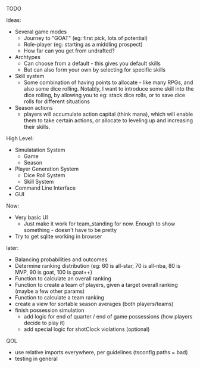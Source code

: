 TODO


Ideas:
- Several game modes
  - Journey to "GOAT" (eg: first pick, lots of potential)
  - Role-player (eg: starting as a middling prospect)
  - How far can you get from undrafted?
- Archtypes
  - Can choose from a default - this gives you default skills
  - But can also form your own by selecting for specific skills
- Skill system
  - Some combination of having points to allocate - like many RPGs, and
    also some dice rolling. Notably, I want to introduce some skill into
    the dice rolling, by allowing you to eg: stack dice rolls, or to
    save dice rolls for different situations
- Season actions
  - players will accumulate action capital (think mana), which will enable them
    to take certain actions, or allocate to leveling up and increasing their skills.

High Level:
- Simulatation System
  - Game
  - Season
- Player Generation System
  - Dice Roll System
  - Skill System
- Command Line Interface
- GUI

Now:
- Very basic UI
  - Just make it work for team_standing for now. Enough to show something - doesn't have to be pretty
- Try to get sqlite working in browser

later:
- Balancing probabilities and outcomes
- Determine ranking distribution (eg: 60 is all-star, 70 is all-nba, 80 is MVP, 90 is goat, 100 is goat++)
- Function to calculate an overall ranking
- Function to create a team of players, given a target overall ranking (maybe a few other params)
- Function to calculate a team ranking
- create a view for sortable season averages (both players/teams)
- finish possession simulation
  - add logic for end of quarter / end of game possessions (how players decide to play it) 
  - add special logic for shotClock violations (optional)

QOL
- use relative imports everywhere, per guidelines (tsconfig paths = bad)
- testing in general
